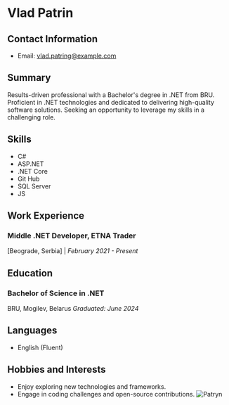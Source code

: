 # Vlad Patrin

## Contact Information
- Email: vlad.patring@example.com

## Summary
Results-driven professional with a Bachelor's degree in .NET from BRU. Proficient in .NET technologies and dedicated to delivering high-quality software solutions. Seeking an opportunity to leverage my skills in a challenging role.

## Skills
- C#
- ASP.NET
- .NET Core
- Git Hub
- SQL Server
- JS

## Work Experience
### Middle .NET Developer, ETNA Trader
[Beograde, Serbia] | *February 2021 - Present*

  
## Education
### Bachelor of Science in .NET
BRU, Mogilev, Belarus
*Graduated: June 2024*



## Languages
- English (Fluent)

## Hobbies and Interests
- Enjoy exploring new technologies and frameworks.
- Engage in coding challenges and open-source contributions.
![Patryn](https://github.com/AdskiGonchi/CurriculumVitae/assets/56364661/18e6a24b-ef94-4505-93e9-8d426ae68735)
